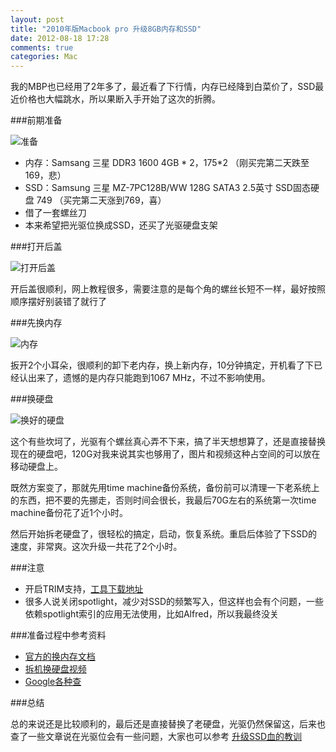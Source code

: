 ```yaml
---
layout: post
title: "2010年版Macbook pro 升级8GB内存和SSD"
date: 2012-08-18 17:28
comments: true
categories: Mac
---
```


我的MBP也已经用了2年多了，最近看了下行情，内存已经降到白菜价了，SSD最近价格也大幅跳水，所以果断入手开始了这次的折腾。

###前期准备

![准备](http://farm9.staticflickr.com/8287/7806812578_9bae9727da_z.jpg)

* 内存：Samsang 三星 DDR3 1600 4GB * 2，175*2 （刚买完第二天跌至169，悲）
* SSD：Samsung 三星 MZ-7PC128B/WW 128G SATA3 2.5英寸 SSD固态硬盘 749 （买完第二天涨到769，喜）
* 借了一套螺丝刀
* 本来希望把光驱位换成SSD，还买了光驱硬盘支架

###打开后盖

![打开后盖](http://farm9.staticflickr.com/8299/7806811650_24700181d9_z.jpg)

开后盖很顺利，网上教程很多，需要注意的是每个角的螺丝长短不一样，最好按照顺序摆好别装错了就行了

###先换内存

![内存](http://farm8.staticflickr.com/7256/7808654432_5b9e9df6c9_o.png)

扳开2个小耳朵，很顺利的卸下老内存，换上新内存，10分钟搞定，开机看了下已经认出来了，遗憾的是内存只能跑到1067 MHz，不过不影响使用。

###换硬盘

![换好的硬盘](http://farm9.staticflickr.com/8291/7806810606_2b7f08fa12_z.jpg)

这个有些坎坷了，光驱有个螺丝真心弄不下来，搞了半天想想算了，还是直接替换现在的硬盘吧，120G对我来说其实也够用了，图片和视频这种占空间的可以放在移动硬盘上。

既然方案变了，那就先用time machine备份系统，备份前可以清理一下老系统上的东西，把不要的先挪走，否则时间会很长，我最后70G左右的系统第一次time machine备份花了近1个小时。

然后开始拆老硬盘了，很轻松的搞定，启动，恢复系统。重启后体验了下SSD的速度，非常爽。这次升级一共花了2个小时。

###注意

* 开启TRIM支持，[工具下载地址](http://www.groths.org/?page_id=322)
* 很多人说关闭spotlight，减少对SSD的频繁写入，但这样也会有个问题，一些依赖spotlight索引的应用无法使用，比如Alfred，所以我最终没关

###准备过程中参考资料

* [官方的换内存文档](http://support.apple.com/kb/HT1270?viewlocale=zh_CN)
* [拆机换硬盘视频](http://www.enet.com.cn/article/2012/0528/A20120528115962.shtml)
* [Google各种查](http://www.google.com)

###总结

总的来说还是比较顺利的，最后还是直接替换了老硬盘，光驱仍然保留这，后来也查了一些文章说在光驱位会有一些问题，大家也可以参考 [升级SSD血的教训](http://bbs.weiphone.com/read-htm-tid-3944466.html)